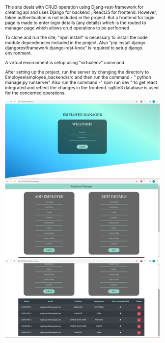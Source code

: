 This site deals with CRUD operation using Djang-rest-framework for creating api and uses Django for backend ; ReactJS for frontend.
However, token authentication is not included in the project. But a frontend for login page is made to enter login details (any details)
which is the routed to manager page which allows crud operations to be performed.

To clone and run the site, "npm install" is necessary to install the node module dependencies included in the project.
Also "pip install django djangorestframework django-rest-knox" is required to  setup django environment.

A virtual environment is setup  using "virtualenv" command. 

After setting up the project, run the server by  changing the directory to Employee\employee_backend\src and then run the command - " python manage.py runserver"
Also run the command -" npm run dev " to get react  integrated and reflect the changes in the frontend.
sqllite3 database is used for the concerned operations.

![](screenshots/Login.png)
![](screenshots/Manage-1.png)
![](screenshots/Manage-2.png)



